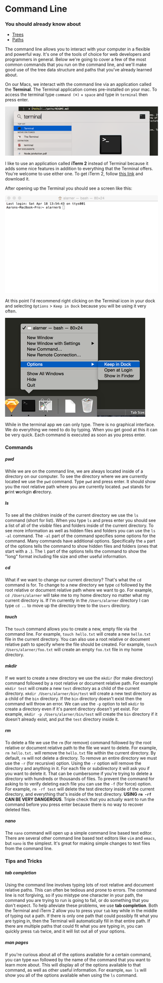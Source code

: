 # Command Line

### You should already know about
* [Trees](../trees/README.md)
* [Paths](../paths/README.md)

The command line allows you to interact with your computer in a flexible and powerful way. It's one of the tools of choice for web developers and programmers in general. Below we're going to cover a few of the most common commands that you run on the command line, and we'll make good use of the tree data structure and paths that you've already learned about.

On our Macs, we interact with the command line via an application called the **Terminal**. The Terminal application comes pre-installed on your mac. To access the terminal type `command (⌘)` + `space` and type in `terminal` then press enter.

![Terminal](terminal.png)

I like to use an application called **iTerm 2** instead of Terminal because it adds some nice features in addition to everything that the Terminal offers. You're welcome to use either one. To get iTerm 2, follow [this link](http://iterm2.com/) and download it.

After opening up the Terminal you should see a screen like this:

![Terminal Window](terminal-window.png)

At this point I'd recommend right clicking on the Terminal icon in your dock and selecting `Options` > `Keep in Dock` because you will be using it very often.

![Save to Dock](save-to-dock.png)

While in the terminal app we can only type. There is no graphical interface. We do everything we need to do by typing. When you get good at this it can be very quick. Each command is executed as soon as you press enter.

### Commands

##### pwd
While we are on the command line, we are always located inside of a directory on our computer. To see the directory where we are currently located we use the `pwd` command. Type `pwd` and press enter. It should show you the root relative path where you are currently located. `pwd` stands for **p**rint **w**orkgin **d**irectory.

##### ls
To see all the children inside of the current directory we use the `ls` command (short for list). When you type `ls` and press enter you should see a list of all of the *visible* files and folders inside of the current directory. To see more information as well as hidden files and folders you can use the `ls -al` command. The `-al` part of the command specifies some options for the command. Many commands have additional options. Specifically the `a` part of the options tells the command to show hidden files and folders (ones that start with a `.`). The `l` part of the options tells the command to show the "long" format including file size and other useful information.

##### cd
What if we want to change our current directory? That's what the `cd` command is for. To change to a new directory we type `cd` followed by the root relative or document relative path where we want to go. For example, `cd /Users/alarner` will take me to my home directory no matter what my current directory is. If I'm currently in the `/Users/alarner` directory I can type `cd ..` to move up the directory tree to the `Users` directory.

##### touch
The `touch` command allows you to create a new, empty file via the command line. For example, `touch hello.txt` will create a new `hello.txt` file in the current directory. You can also use a root relative or document relative path to specify where the file should be created. For example, `touch /Users/alarner/foo.txt` will create an empty `foo.txt` file in my home directory.

##### mkdir
If we want to create a new directory we use the `mkdir` (for make directory) command followed by a root relative or document relative path. For example `mkdir test` will create a new `test` directory as a child of the current directory. `mkdir /Users/alarner/bin/test` will create a new test directory as a child of the `bin` directory. If the `bin` directory doesn't exist then the command will throw an error. We can use the `-p` option to tell `mkdir` to create a directory even if it's parent directory doesn't yet exist. For example, `mkdir -p /Users/alarner/bin/test` will create the `bin` directory if it doesn't already exist, and put the `test` directory inside it.

##### rm
To delete a file we use the `rm` (for remove) command followed by the root relative or document relative path to the file we want to delete. For example, `rm hello.txt.` will remove the `hello.txt` file within the current directory. By default, `rm` will not delete a directory. To remove an entire directory we must use the `-r` (for recursive) option. Using the `-r` option will remove the directory and anything in it. For each file or subdirectory it will ask you if you want to delete it. That can be cumbersome if you're trying to delete a directory with hundreds or thousands of files. To prevent the command for asking to to verify deleting each file you can use the `-f` (for force) option. For example, `rm -rf test` will delete the test directory inside of the current directory, and everything that's inside of the test directory. **USING `rm -rf` CAN BE VERY DANGEROUS**. Triple check that you actually want to run the command before you press enter because there is no way to recover deleted files.

##### nano
The `nano` command will open up a simple command line based text editor. There are several other command line based text editors like `vim` and `emacs`, but `nano` is the simplest. It's great for making simple changes to text files from the command line.

### Tips and Tricks

##### tab completion
Using the command line involves typing lots of root relative and document relative paths. This can often be tedious and prone to errors. The command line is not forgiving, so if you mistype one character in your path, the command you are trying to run is going to fail, or do something that you don't expect. To help alleviate these problems, we use **tab completion**. Both the Terminal and iTerm 2 allow you to press your `tab` key while in the middle of typing out a path. If there is only one path that could possibly fit what you are typing in, then the Terminal will automatically fill in that entire path. If there are multiple paths that could fit what you are typing in, you can quickly press `tab` twice, and it will list out all of your options.

##### man pages
If you're curious about all of the options available for a certain command, you can type `man` followed by the name of the command that you want to learn more about. This will display all of the options available to that command, as well as other useful information. For example, `man ls` will show you all of the options available when using the `ls` command.
